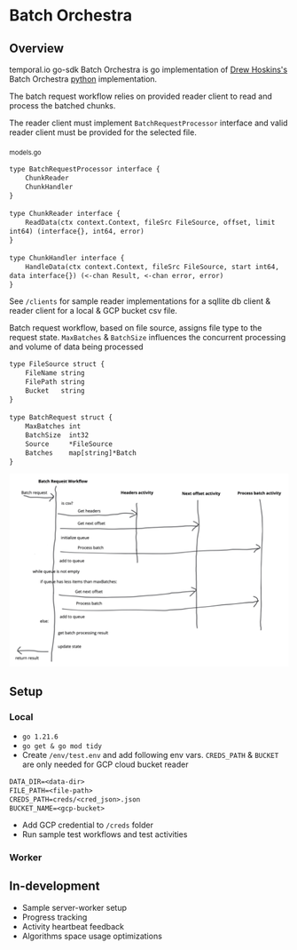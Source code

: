 # Batch Orchestra
## Overview
temporal.io go-sdk Batch Orchestra is go implementation of [Drew Hoskins's](https://github.com/drewhoskins/batch-orchestra) Batch Orchestra [python](https://github.com/drewhoskins/batch-orchestra) implementation.

The batch request workflow relies on provided reader client to read and process the batched chunks.

The reader client must implement `BatchRequestProcessor` interface and valid reader client must be provided for the selected file.

<sub>models.go</sub>
```
type BatchRequestProcessor interface {
	ChunkReader
	ChunkHandler
}

type ChunkReader interface {
	ReadData(ctx context.Context, fileSrc FileSource, offset, limit int64) (interface{}, int64, error)
}

type ChunkHandler interface {
	HandleData(ctx context.Context, fileSrc FileSource, start int64, data interface{}) (<-chan Result, <-chan error, error)
}
```

See `/clients` for sample reader implementations for a sqllite db client & reader client for a local & GCP bucket csv file.

Batch request workflow, based on file source, assigns file type to the request state. `MaxBatches` & `BatchSize` influences the concurrent processing and volume of data being processed
```
type FileSource struct {
	FileName string
	FilePath string
	Bucket   string
}

type BatchRequest struct {
	MaxBatches int
	BatchSize  int32
	Source     *FileSource
	Batches    map[string]*Batch
}
```

![Process Flow](/process-flow.png)
## Setup
### Local
- `go 1.21.6`
- `go get & go mod tidy`
- Create `/env/test.env` and add following env vars. `CREDS_PATH` & `BUCKET` are only needed for GCP cloud bucket reader
```
DATA_DIR=<data-dir>
FILE_PATH=<file-path>
CREDS_PATH=creds/<cred_json>.json
BUCKET_NAME=<gcp-bucket>
```
- Add GCP credential to `/creds` folder
- Run sample test workflows and test activities
### Worker
## In-development
- Sample server-worker setup
- Progress tracking
- Activity heartbeat feedback
- Algorithms space usage optimizations